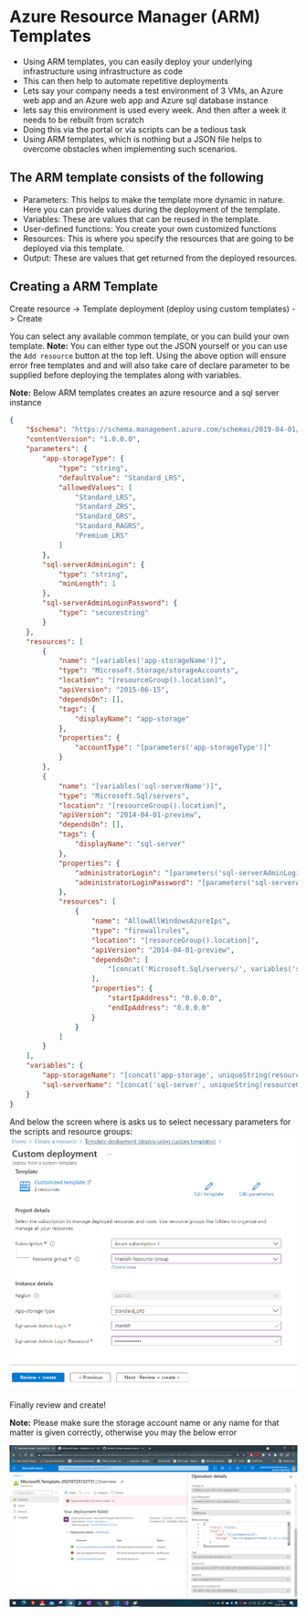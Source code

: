 # Azure Resource Manager (ARM) Templates

- Using ARM templates, you can easily deploy your underlying infrastructure using infrastructure as code
- This can then help to automate repetitive deployments
- Lets say your company needs a test environment of 3 VMs, an Azure web app and an Azure web app and Azure sql database instance
- lets say this environment is used every week. And then after a week it needs to be rebuilt from scratch
- Doing this via the portal or via scripts can be a tedious task
- Using ARM templates, which is nothing but a JSON file helps to overcome obstacles when implementing such scenarios.

## The ARM template consists of the following

- Parameters: This helps to make the template more dynamic in nature. Here you can provide values during the deployment of the template.
- Variables: These are values that can be reused in the template.
- User-defined functions: You create your own customized functions
- Resources: This is where you specify the resources that are going to be deployed via this template.
- Output: These are values that get returned from the deployed resources.

## Creating a ARM Template

Create resource -> Template deployment (deploy using custom templates) -> Create

You can select any available common template, or you can build your own template.
**Note:** You can either type out the JSON yourself or you can use the `Add resource` button at the top left.
Using the above option will ensure error free templates and and will also take care of declare parameter to be supplied before deploying the templates along with variables.

**Note:** Below ARM templates creates an azure resource and a sql server instance

```JSON
{
    "$schema": "https://schema.management.azure.com/schemas/2019-04-01/deploymentTemplate.json#",
    "contentVersion": "1.0.0.0",
    "parameters": {
        "app-storageType": {
            "type": "string",
            "defaultValue": "Standard_LRS",
            "allowedValues": [
                "Standard_LRS",
                "Standard_ZRS",
                "Standard_GRS",
                "Standard_RAGRS",
                "Premium_LRS"
            ]
        },
        "sql-serverAdminLogin": {
            "type": "string",
            "minLength": 1
        },
        "sql-serverAdminLoginPassword": {
            "type": "securestring"
        }
    },
    "resources": [
        {
            "name": "[variables('app-storageName')]",
            "type": "Microsoft.Storage/storageAccounts",
            "location": "[resourceGroup().location]",
            "apiVersion": "2015-06-15",
            "dependsOn": [],
            "tags": {
                "displayName": "app-storage"
            },
            "properties": {
                "accountType": "[parameters('app-storageType')]"
            }
        },
        {
            "name": "[variables('sql-serverName')]",
            "type": "Microsoft.Sql/servers",
            "location": "[resourceGroup().location]",
            "apiVersion": "2014-04-01-preview",
            "dependsOn": [],
            "tags": {
                "displayName": "sql-server"
            },
            "properties": {
                "administratorLogin": "[parameters('sql-serverAdminLogin')]",
                "administratorLoginPassword": "[parameters('sql-serverAdminLoginPassword')]"
            },
            "resources": [
                {
                    "name": "AllowAllWindowsAzureIps",
                    "type": "firewallrules",
                    "location": "[resourceGroup().location]",
                    "apiVersion": "2014-04-01-preview",
                    "dependsOn": [
                        "[concat('Microsoft.Sql/servers/', variables('sql-serverName'))]"
                    ],
                    "properties": {
                        "startIpAddress": "0.0.0.0",
                        "endIpAddress": "0.0.0.0"
                    }
                }
            ]
        }
    ],
    "variables": {
        "app-storageName": "[concat('app-storage', uniqueString(resourceGroup().id))]",
        "sql-serverName": "[concat('sql-server', uniqueString(resourceGroup().id))]"
    }
}
```

And below the screen where is asks us to select necessary parameters for the scripts and resource groups:
![parameters and resource groups](./images/45.PNG)

Finally review and create!

**Note:** Please make sure the storage account name or any name for that matter is given correctly, otherwise you may the below error

![Error](./images/46.PNG)
